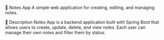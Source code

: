 📝 Notes App
A simple web application for creating, editing, and managing notes.

📌 Description
Notes App is a backend application built with Spring Boot that allows users to create, update, delete, and view notes. Each user can manage their own notes and filter them by status.
